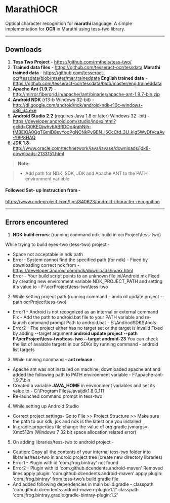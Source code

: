 # MarathiOCR

Optical character recognition for **marathi** language.
A simple implementation for **OCR** in Marathi using tess-two library.

----------

Downloads
-------------
1.  **Tess Two Project** - https://github.com/rmtheis/tess-two/
2.  **Trained data files** - https://github.com/tesseract-ocr/tessdata
**Marathi trained data** - https://github.com/tesseract-ocr/tessdata/blob/master/mar.traineddata
**English trained data** - https://github.com/tesseract-ocr/tessdata/blob/master/eng.traineddata
3.  **Apache Ant (1.9.7)** - http://mirror.fibergrid.in/apache//ant/binaries/apache-ant-1.9.7-bin.zip 
4.  **Android NDK** (r13-b Windows 32-bit) - http://dl.google.com/android/ndk/android-ndk-r10c-windows-x86_64.exe
5. **Android Studio 2.2** (requires Java 1.8 or later) Windows 32 -bit) - https://developer.android.com/studio/index.html?gclid=Cj0KEQjwhvbABRDOp4rahNjh-tMBEiQA0QgTGmlD8svYooPgNCNkPyGEN_j5CcCtd_3U_klg5WvDfVcaAv-Y8P8HAQ 
6. **JDK 1.8**- http://www.oracle.com/technetwork/java/javase/downloads/jdk8-downloads-2133151.html



> **Note:**

> - Add path for NDK, SDK, JDK and Apache ANT to the PATH environment variable 

#### <i class="icon-link"></i> Followed Set- up Instruction from -
 https://www.codeproject.com/tips/840623/android-character-recognition


----------
Errors encountered
-------------------

 1.   **NDK build errors**: (running command ndk-build in ocrProject\tess-two\)

  While trying to build eyes-two (tess-two) project -   
- Space not acceptable in ndk path
- Error : System cannot find the specified path (for ndk) -
  Fixed by downloading correct ndk from - https://developer.android.com/ndk/downloads/index.html 
- Error - Your build script points to an unknown file jni/Android.mk
 Fixed by creating new environment variable NDK_PROJECT_PATH and setting it's value to - F:\ocrProject\tess-two\tess-two
 
 2. While setting project path (running command - android update project --path ocrProject\tess-two)
- Error1 - Android is not recognized as an internal or external command
  Fix - Add the path to android.bat file to your PATH variable and re-launch command prompt
           Path to android.bat - E:\AndriodSDKS\tools
- Error2 - The project either has no target set or the target is invalid
  Fixed by adding --target argument
   **android update project --path F:\ocrProject\tess-two\tess-two --target android-23**
   You can check the list of avaiable targets in our SDKs by running command - android list targets
   
3.  While running command - **ant release** :
 - Apache ant was not installed on machine, downloaded apache ant and added the following path to PATH environment variable - F:\apache-ant-1.9.7\bin
 - Created a variable **JAVA_HOME** in environment variables and set its value to - C:\Program Files\Java\jdk1.8.0_111
 - Re-launched command prompt in tess-two
 
4.  While setting up Android Studio 
- Correct project settings- Go to File >> Project Structure >> Make sure the path to our sdk, jdk and ndk is the latest one you installed
- In gradle.properties file change the value of org.gradle.jvmargs=-Xmx512m  (Windows 7 32 bit space allocation related error)

5. On adding libraries/tess-two to android project -
 - Caution: Copy all the contents of your internal tess-two folder into libraries/tess-two in android project tree (create new directory libraries)
- Error1 - Plugin with id 'com.jfrog.bintray' not found 
- Error2 - Plugin with id 'com.github.dcendents.android-maven'
   Removed lines
   apply plugin: 'com.github.dcendents.android-maven'
   apply plugin: 'com.jfrog.bintray' from tess-two’s build.gradle file
- And added following dependencies in main build.gradle - 
  classpath 'com.github.dcendents:android-maven-plugin:1.2'
  classpath 'com.jfrog.bintray.gradle:gradle-bintray-plugin:1.2'
